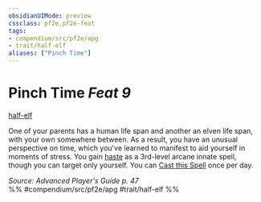 ```yaml
---
obsidianUIMode: preview
cssclass: pf2e,pf2e-feat
tags:
- compendium/src/pf2e/apg
- trait/half-elf
aliases: ["Pinch Time"]
---
```

# Pinch Time  *Feat 9*  
[half-elf](/rules/traits/half-elf.md)  


One of your parents has a human life span and another an elven life span, with your own somewhere between. As a result, you have an unusual perspective on time, which you've learned to manifest to aid yourself in moments of stress. You gain [haste](/compendium/spells/haste.md) as a 3rd-level arcane innate spell, though you can target only yourself. You can [Cast this Spell](/rules/actions/cast-a-spell.md) once per day.

*Source: Advanced Player's Guide p. 47*  
%% #compendium/src/pf2e/apg #trait/half-elf %%
